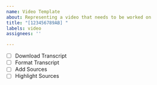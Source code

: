 ```yaml
---
name: Video Template
about: Representing a video that needs to be worked on
title: "[123456789AB] "
labels: video
assignees: ''

---
```


- [ ] Download Transcript
- [ ] Format Transcript
- [ ] Add Sources
- [ ] Highlight Sources
